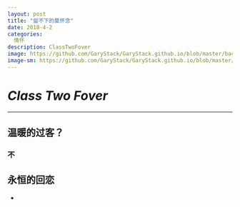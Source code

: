 ```yaml
---
layout: post
title: "留不下的莫怀念"
date: 2018-4-2
categories:
  情怀
description: ClassTwoFover
image: https://github.com/GaryStack/GaryStack.github.io/blob/master/background/%E6%98%9F%E7%A9%BA/timg.jpg?raw=true
image-sm: https://github.com/GaryStack/GaryStack.github.io/blob/master/background/%E6%98%9F%E7%A9%BA/timg.jpg?raw=true
---
```


# _Class  Two  Fover_ 
___

## 温暖的过客？

 ### 不

## 永恒的回恋


-
